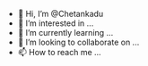 - 👋 Hi, I’m @Chetankadu
- 👀 I’m interested in ...
- 🌱 I’m currently learning ...
- 💞️ I’m looking to collaborate on ...
- 📫 How to reach me ...

<!---
Chetankadu/Chetankadu is a ✨ special ✨ repository because its `README.md` (this file) appears on your GitHub profile.
You can click the Preview link to take a look at your changes.
--->
